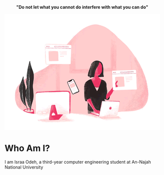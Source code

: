 <p align = "center" font-weight = "1500"> <b> "Do not let what you cannot do interfere with what you can do" </b> </p>
<img src="Programmer.gif" alt="A GIF of a programmer">
<h1> Who Am I? </h1>
<p>  I am Israa Odeh, a third-year computer engineering student at An-Najah National University </p>
